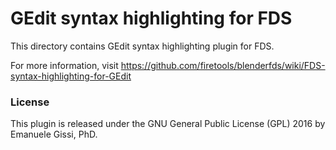 # GEdit syntax highlighting for FDS

This directory contains GEdit syntax highlighting plugin for FDS.

For more information, visit https://github.com/firetools/blenderfds/wiki/FDS-syntax-highlighting-for-GEdit

### License

This plugin is released under the GNU General Public License (GPL) 2016
by Emanuele Gissi, PhD.
